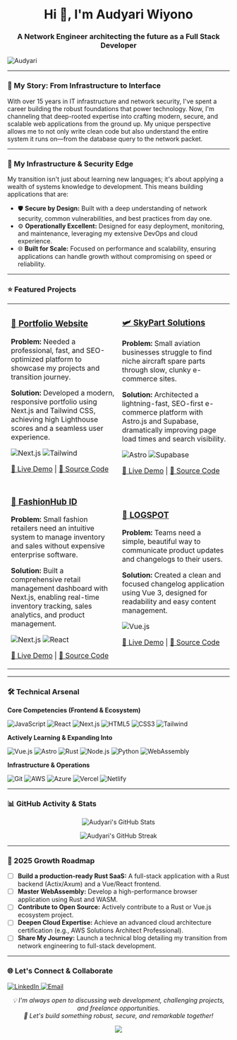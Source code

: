 <h1 align="center">Hi 👋, I'm Audyari Wiyono</h1>
<h3 align="center">A Network Engineer architecting the future as a Full Stack Developer</h3>

<p align="left">
  <img src="https://komarev.com/ghpvc/?username=Audyari&label=Profile%20views&color=0e75b6&style=flat" alt="Audyari" />
</p>

---

<h3 align="left">🚀 My Story: From Infrastructure to Interface</h3>
<p>
  With over 15 years in IT infrastructure and network security, I've spent a career building the robust foundations that power technology. Now, I'm channeling that deep-rooted expertise into crafting modern, secure, and scalable web applications from the ground up. My unique perspective allows me to not only write clean code but also understand the entire system it runs on—from the database query to the network packet.
</p>

---

<h3 align="left">🔐 My Infrastructure & Security Edge</h3>
<p>
  My transition isn't just about learning new languages; it's about applying a wealth of systems knowledge to development. This means building applications that are:
</p>
<ul>
  <li>🛡️ <b>Secure by Design:</b> Built with a deep understanding of network security, common vulnerabilities, and best practices from day one.</li>
  <li>⚙️ <b>Operationally Excellent:</b> Designed for easy deployment, monitoring, and maintenance, leveraging my extensive DevOps and cloud experience.</li>
  <li>🌐 <b>Built for Scale:</b> Focused on performance and scalability, ensuring applications can handle growth without compromising on speed or reliability.</li>
</ul>

---

<h3 align="left">⭐ Featured Projects</h3>

<!-- TIPS: Tambahkan screenshot atau GIF di sini untuk impact visual yang lebih besar! -->
<!-- Contoh: <a href="LINK_REPO"><img src="LINK_GAMBAR_DALAM_REPO" width="600" alt="Project Screenshot"></a> -->

<table>
  <tr>
    <td width="50%">
      <a href="https://github.com/Audyari/portfolio-website">
        <h3>🎯 Portfolio Website</h3>
      </a>
      <p><b>Problem:</b> Needed a professional, fast, and SEO-optimized platform to showcase my projects and transition journey.</p>
      <p><b>Solution:</b> Developed a modern, responsive portfolio using Next.js and Tailwind CSS, achieving high Lighthouse scores and a seamless user experience.</p>
      <p>
        <img src="https://img.shields.io/badge/Next.js-000000?style=flat&logo=next.js&logoColor=white" alt="Next.js"/>
        <img src="https://img.shields.io/badge/Tailwind-38B2AC?style=flat&logo=tailwind-css&logoColor=white" alt="Tailwind"/>
      </p>
      <p>
        <a href="https://portfolio-website-ehfhhgtcn-audyari-ws-projects.vercel.app/">🚀 Live Demo</a> |
        <a href="https://github.com/Audyari/portfolio-website">📁 Source Code</a>
      </p>
    </td>
    <td width="50%">
      <a href="https://github.com/Audyari/astro-supabase-starter">
        <h3>🛩️ SkyPart Solutions</h3>
      </a>
      <p><b>Problem:</b> Small aviation businesses struggle to find niche aircraft spare parts through slow, clunky e-commerce sites.</p>
      <p><b>Solution:</b> Architected a lightning-fast, SEO-first e-commerce platform with Astro.js and Supabase, dramatically improving page load times and search visibility.</p>
      <p>
        <img src="https://img.shields.io/badge/Astro-FF5D01?style=flat&logo=astro&logoColor=white" alt="Astro"/>
        <img src="https://img.shields.io/badge/Supabase-3ECF8E?style=flat&logo=supabase&logoColor=white" alt="Supabase"/>
      </p>
      <p>
        <a href="https://skypartsolutions.netlify.app/">🚀 Live Demo</a> |
        <a href="https://github.com/Audyari/astro-supabase-starter">📁 Source Code</a>
      </p>
    </td>
  </tr>
  <tr>
    <td width="50%">
      <a href="https://github.com/Audyari/fashion-retail-management">
        <h3>👗 FashionHub ID</h3>
      </a>
      <p><b>Problem:</b> Small fashion retailers need an intuitive system to manage inventory and sales without expensive enterprise software.</p>
      <p><b>Solution:</b> Built a comprehensive retail management dashboard with Next.js, enabling real-time inventory tracking, sales analytics, and product management.</p>
      <p>
        <img src="https://img.shields.io/badge/Next.js-000000?style=flat&logo=next.js&logoColor=white" alt="Next.js"/>
        <img src="https://img.shields.io/badge/React-61DAFB?style=flat&logo=react&logoColor=black" alt="React"/>
      </p>
      <p>
        <a href="https://fashionhubid.netlify.app/">🚀 Live Demo</a> |
        <a href="https://github.com/Audyari/fashion-retail-management">📁 Source Code</a>
      </p>
    </td>
    <td width="50%">
      <a href="https://github.com/Audyari/logspot">
        <h3>📰 LOGSPOT</h3>
      </a>
      <p><b>Problem:</b> Teams need a simple, beautiful way to communicate product updates and changelogs to their users.</p>
      <p><b>Solution:</b> Created a clean and focused changelog application using Vue 3, designed for readability and easy content management.</p>
      <p>
        <img src="https://img.shields.io/badge/Vue.js-4FC08D?style=flat&logo=vue.js&logoColor=white" alt="Vue.js"/>
      </p>
      <p>
        <a href="https://logspot-gamma.vercel.app/">🚀 Live Demo</a> |
        <a href="https://github.com/Audyari/logspot">📁 Source Code</a>
      </p>
    </td>
  </tr>
</table>

---

<h3 align="left">🛠️ Technical Arsenal</h3>

**Core Competencies (Frontend & Ecosystem)**
<p align="left">
  <img src="https://img.shields.io/badge/JavaScript-F7DF1E?style=for-the-badge&logo=javascript&logoColor=black" alt="JavaScript"/>
  <img src="https://img.shields.io/badge/React-20232A?style=for-the-badge&logo=react&logoColor=61DAFB" alt="React"/>
  <img src="https://img.shields.io/badge/Next.js-000000?style=for-the-badge&logo=next.js&logoColor=white" alt="Next.js"/>
  <img src="https://img.shields.io/badge/HTML5-E34F26?style=for-the-badge&logo=html5&logoColor=white" alt="HTML5"/>
  <img src="https://img.shields.io/badge/CSS3-1572B6?style=for-the-badge&logo=css3&logoColor=white" alt="CSS3"/>
  <img src="https://img.shields.io/badge/Tailwind_CSS-38B2AC?style=for-the-badge&logo=tailwind-css&logoColor=white" alt="Tailwind"/>
</p>

**Actively Learning & Expanding Into**
<p align="left">
  <img src="https://img.shields.io/badge/Vue.js-35495E?style=for-the-badge&logo=vue.js&logoColor=4FC08D" alt="Vue.js"/>
  <img src="https://img.shields.io/badge/Astro-FF5D01?style=for-the-badge&logo=astro&logoColor=white" alt="Astro"/>
  <img src="https://img.shields.io/badge/Rust-000000?style=for-the-badge&logo=rust&logoColor=white" alt="Rust"/>
  <img src="https://img.shields.io/badge/Node.js-43853D?style=for-the-badge&logo=node.js&logoColor=white" alt="Node.js"/>
  <img src="https://img.shields.io/badge/Python-3776AB?style=for-the-badge&logo=python&logoColor=white" alt="Python"/>
  <img src="https://img.shields.io/badge/WebAssembly-654FF0?style=for-the-badge&logo=webassembly&logoColor=white" alt="WebAssembly"/>
</p>

**Infrastructure & Operations**
<p align="left">
  <img src="https://img.shields.io/badge/Git-F05032?style=for-the-badge&logo=git&logoColor=white" alt="Git"/>
  <img src="https://img.shields.io/badge/Amazon_AWS-232F3E?style=for-the-badge&logo=amazon-aws&logoColor=white" alt="AWS"/>
  <img src="https://img.shields.io/badge/Microsoft_Azure-0089D0?style=for-the-badge&logo=microsoft-azure&logoColor=white" alt="Azure"/>
  <img src="https://img.shields.io/badge/Vercel-000000?style=for-the-badge&logo=vercel&logoColor=white" alt="Vercel"/>
  <img src="https://img.shields.io/badge/Netlify-00C7B7?style=for-the-badge&logo=netlify&logoColor=white" alt="Netlify"/>
</p>

---

<h3 align="left">📊 GitHub Activity & Stats</h3>

<p align="center">
  <img src="https://github-readme-stats.vercel.app/api?username=Audyari&show_icons=true&locale=en&theme=vue-dark&hide_border=true" alt="Audyari's GitHub Stats" />
</p>
<p align="center">
  <img src="https://github-readme-streak-stats.herokuapp.com/?user=Audyari&theme=vue-dark&hide_border=true" alt="Audyari's GitHub Streak" />
</p>

---

<h3 align="left">🎯 2025 Growth Roadmap</h3>

- [ ] **Build a production-ready Rust SaaS:** A full-stack application with a Rust backend (Actix/Axum) and a Vue/React frontend.
- [ ] **Master WebAssembly:** Develop a high-performance browser application using Rust and WASM.
- [ ] **Contribute to Open Source:** Actively contribute to a Rust or Vue.js ecosystem project.
- [ ] **Deepen Cloud Expertise:** Achieve an advanced cloud architecture certification (e.g., AWS Solutions Architect Professional).
- [ ] **Share My Journey:** Launch a technical blog detailing my transition from network engineering to full-stack development.

---

<h3 align="left">🌐 Let's Connect & Collaborate</h3>
<p align="left">
  <a href="https://www.linkedin.com/in/audyari-wiyono-249b4322b" target="_blank">
    <img src="https://img.shields.io/badge/LinkedIn-0077B5?style=for-the-badge&logo=linkedin&logoColor=white" alt="LinkedIn"/>
  </a>
  <a href="mailto:Audy123ari@gmail.com" target="_blank">
    <img src="https://img.shields.io/badge/Email-D14836?style=for-the-badge&logo=gmail&logoColor=white" alt="Email"/>
  </a>
</p>

<p align="center">
  <i>💡 I'm always open to discussing web development, challenging projects, and freelance opportunities.</i>
  <br/>
  <i>🤝 Let's build something robust, secure, and remarkable together!</i>
</p>

<p align="center">
  <img src="https://capsule-render.vercel.app/api?type=waving&color=gradient&height=100&section=footer" />
</p>
